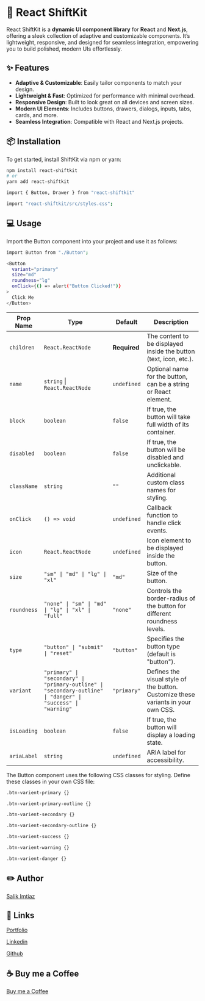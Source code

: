 # 🚀 React ShiftKit

React ShiftKit is a **dynamic UI component library** for **React** and **Next.js**, offering a sleek collection of adaptive and customizable components. It’s lightweight, responsive, and designed for seamless integration, empowering you to build polished, modern UIs effortlessly.

## ✨ Features

- **Adaptive & Customizable**: Easily tailor components to match your design.
- **Lightweight & Fast**: Optimized for performance with minimal overhead.
- **Responsive Design**: Built to look great on all devices and screen sizes.
- **Modern UI Elements**: Includes buttons, drawers, dialogs, inputs, tabs, cards, and more.
- **Seamless Integration**: Compatible with React and Next.js projects.

## 📦 Installation

To get started, install ShiftKit via npm or yarn:

```bash
npm install react-shiftkit
# or
yarn add react-shiftkit
```


```bash
import { Button, Drawer } from "react-shiftkit"

import "react-shiftkit/src/styles.css";
```

## 💻 Usage

Import the Button component into your project and use it as follows:

```Bash
import Button from "./Button";

<Button
  variant="primary"
  size="md"
  roundness="lg"
  onClick={() => alert("Button Clicked!")}
>
  Click Me
</Button>

```

| Prop Name   | Type                                                      | Default     | Description                                                                                                         |
|-------------|-----------------------------------------------------------|-------------|---------------------------------------------------------------------------------------------------------------------|
| `children`  | `React.ReactNode`                                         | **Required**| The content to be displayed inside the button (text, icon, etc.).                                                   |
| `name`      | `string` \| `React.ReactNode`                             | `undefined` | Optional name for the button, can be a string or React element.                                                     |
| `block`     | `boolean`                                                 | `false`     | If true, the button will take full width of its container.                                                          |
| `disabled`  | `boolean`                                                 | `false`     | If true, the button will be disabled and unclickable.                                                               |
| `className` | `string`                                                  | `""`        | Additional custom class names for styling.                                                                          |
| `onClick`   | `() => void`                                              | `undefined` | Callback function to handle click events.                                                                           |
| `icon`      | `React.ReactNode`                                         | `undefined` | Icon element to be displayed inside the button.                                                                     |
| `size`      | `"sm" \| "md" \| "lg" \| "xl"`                            | `"md"`      | Size of the button.                                                                                                 |
| `roundness` | `"none" \| "sm" \| "md" \| "lg" \| "xl" \| "full"`        | `"none"`    | Controls the border-radius of the button for different roundness levels.                                            |
| `type`      | `"button" \| "submit" \| "reset"`                         | `"button"`  | Specifies the button type (default is "button").                                                                    |
| `variant`   | `"primary" \| "secondary" \| "primary-outline" \| "secondary-outline" \| "danger" \| "success" \| "warning"` | `"primary"`  | Defines the visual style of the button. Customize these variants in your own CSS.                                   |
| `isLoading` | `boolean`                                                 | `false`     | If true, the button will display a loading state.                                                                   |
| `ariaLabel` | `string`                                                  | `undefined` | ARIA label for accessibility.                                                                                       |

The Button component uses the following CSS classes for styling. Define these classes in your own CSS file:

```Bash
.btn-varient-primary {}

.btn-varient-primary-outline {}

.btn-varient-secondary {}

.btn-varient-secondary-outline {}

.btn-varient-success {}

.btn-varient-warning {}

.btn-varient-danger {}

```

## ✏️ Author

[Salik Imtiaz](https://www.npmjs.com/~salikimtiaz)

## 🔗 Links

[Portfolio](https://salikdev.pro/)

[Linkedin](https://www.linkedin.com/in/salikimtiaz/)

[Github](https://github.com/saalikimtiaz2)

## ☕ Buy me a Coffee

[Buy me a Coffee](https://www.buymeacoffee.com/salikimtiazX)
